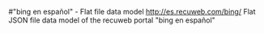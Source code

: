 #"bing en español" - Flat file data model
http://es.recuweb.com/bing/
Flat JSON file data model of the recuweb portal "bing en español"
